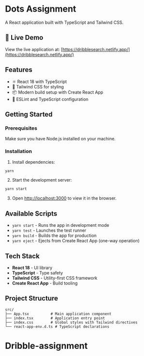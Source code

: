 # Dots Assignment

A React application built with TypeScript and Tailwind CSS.

## 🚀 Live Demo

View the live application at: [https://dribblesearch.netlify.app/](https://dribblesearch.netlify.app/)

## Features

- ⚛️ React 18 with TypeScript
- 🎨 Tailwind CSS for styling
- 📦 Modern build setup with Create React App
- 🔧 ESLint and TypeScript configuration

## Getting Started

### Prerequisites

Make sure you have Node.js installed on your machine.

### Installation

1. Install dependencies:
```bash
yarn
```

2. Start the development server:
```bash
yarn start
```

3. Open [http://localhost:3000](http://localhost:3000) to view it in the browser.

## Available Scripts

- `yarn start` - Runs the app in development mode
- `yarn test` - Launches the test runner
- `yarn build` - Builds the app for production
- `yarn eject` - Ejects from Create React App (one-way operation)

## Tech Stack

- **React 18** - UI library
- **TypeScript** - Type safety
- **Tailwind CSS** - Utility-first CSS framework
- **Create React App** - Build tooling

## Project Structure

```
src/
├── App.tsx          # Main application component
├── index.tsx        # Application entry point
├── index.css        # Global styles with Tailwind directives
└── react-app-env.d.ts # TypeScript declarations
```
# Dribble-assignment
